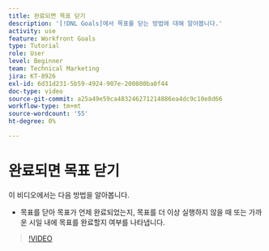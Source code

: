 ```yaml
---
title: 완료되면 목표 닫기
description: '[!DNL Goals]에서 목표를 닫는 방법에 대해 알아봅니다.'
activity: use
feature: Workfront Goals
type: Tutorial
role: User
level: Beginner
team: Technical Marketing
jira: KT-8926
exl-id: 6d31d231-5b59-4924-907e-200800ba0f44
doc-type: video
source-git-commit: a25a49e59ca483246271214886ea4dc9c10e8d66
workflow-type: tm+mt
source-wordcount: '55'
ht-degree: 0%

---
```


# 완료되면 목표 닫기

이 비디오에서는 다음 방법을 알아봅니다.

* 목표를 닫아 목표가 언제 완료되었는지, 목표를 더 이상 실행하지 않을 때 또는 가까운 시일 내에 목표를 완료할지 여부를 나타냅니다.

>[!VIDEO](https://video.tv.adobe.com/v/335198/?quality=12&learn=on)
